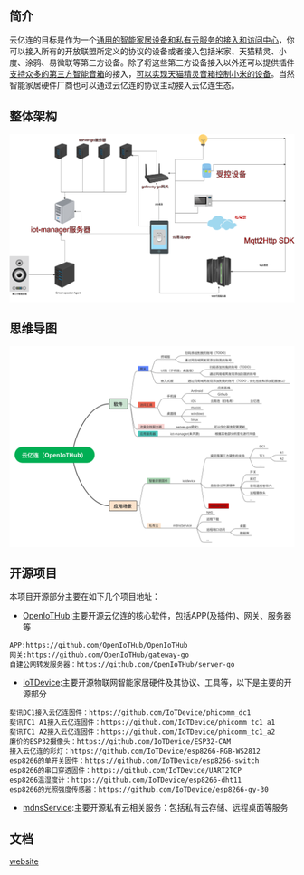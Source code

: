 ## 简介
云亿连的目标是作为一个[通用的智能家居设备和私有云服务的接入和访问中心]()，你可以接入所有的开放联盟所定义的协议的设备或者接入包括米家、天猫精灵、小度、涂鸦、易微联等第三方设备。除了将这些第三方设备接入以外还可以提供插件[支持众多的第三方智能音箱]()的接入，[可以实现天猫精灵音箱控制小米的设备]()。当然智能家居硬件厂商也可以通过云亿连的协议主动接入云亿连生态。  
## 整体架构

<img src="/profile/images/OpenIoTHub-architecture.png" alt="架构" align=center >

## 思维导图

<img src="/profile/images/naotu.svg" alt="架构" align=center >

## 开源项目

本项目开源部分主要在如下几个项目地址：  
* [OpenIoTHub](https://github.com/OpenIoTHub):主要开源云亿连的核心软件，包括APP(及插件)、网关、服务器等  
```
APP:https://github.com/OpenIoTHub/OpenIoTHub
网关:https://github.com/OpenIoTHub/gateway-go
自建公网转发服务器：https://github.com/OpenIoTHub/server-go
```
* [IoTDevice](https://github.com/IoTDevice):主要开源物联网智能家居硬件及其协议、工具等，以下是主要的开源部分  
```
斐讯DC1接入云亿连固件：https://github.com/IoTDevice/phicomm_dc1
斐讯TC1 A1接入云亿连固件：https://github.com/IoTDevice/phicomm_tc1_a1
斐讯TC1 A2接入云亿连固件：https://github.com/IoTDevice/phicomm_tc1_a2
廉价的ESP32摄像头：https://github.com/IoTDevice/ESP32-CAM
接入云亿连的彩灯：https://github.com/IoTDevice/esp8266-RGB-WS2812
esp8266的单开关固件：https://github.com/IoTDevice/esp8266-switch
esp8266的串口穿透固件：https://github.com/IoTDevice/UART2TCP
esp8266温湿度计：https://github.com/IoTDevice/esp8266-dht11
esp8266的光照强度传感器：https://github.com/IoTDevice/esp8266-gy-30
```
* [mdnsService](https://github.com/mdnsService):主要开源私有云相关服务：包括私有云存储、远程桌面等服务

## 文档

[website](https://docs.iothub.cloud)

